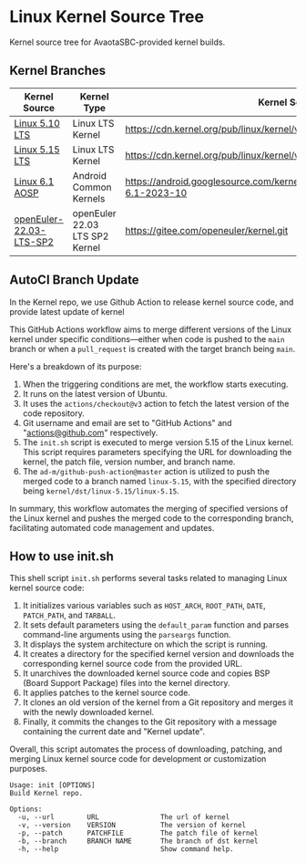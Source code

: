 # Linux Kernel Source Tree

Kernel source tree for AvaotaSBC-provided kernel builds. 

## Kernel Branches
| Kernel Source                                                | Kernel Type            | Kernel Source                                                | Kernel Version        |
| ------------------------------------------------------------ | ---------------------- | ------------------------------------------------------------ | --------------------- |
| [Linux 5.10 LTS](https://github.com/AvaotaSBC/linux/tree/linux-5.10) | Linux LTS Kernel       | https://cdn.kernel.org/pub/linux/kernel/v5.x/                | linux-5.10.214        |
| [Linux 5.15 LTS](https://github.com/AvaotaSBC/linux/tree/linux-5.15) | Linux LTS Kernel       | https://cdn.kernel.org/pub/linux/kernel/v5.x/                | linux-5.15.153        |
| [Linux 6.1 AOSP](https://github.com/AvaotaSBC/linux/tree/linux-6.1-aosp) | Android Common Kernels | https://android.googlesource.com/kernel/common/+/refs/heads/android14-6.1-2023-10 | android14-6.1-2023-10 |
| [openEuler-22.03-LTS-SP2](https://github.com/AvaotaSBC/linux/tree/linux-5.10-oe) | openEuler 22.03 LTS SP2 Kernel      | https://gitee.com/openeuler/kernel.git                | openEuler 22.03 LTS SP2        |

## AutoCI Branch Update

In the Kernel repo, we use Github Action to release kernel source code, and provide latest update of kernel

This GitHub Actions workflow aims to merge different versions of the Linux kernel under specific conditions—either when code is pushed to the `main` branch or when a `pull_request` is created with the target branch being `main`.

Here's a breakdown of its purpose:

1. When the triggering conditions are met, the workflow starts executing.
2. It runs on the latest version of Ubuntu.
3. It uses the `actions/checkout@v3` action to fetch the latest version of the code repository.
4. Git username and email are set to "GitHub Actions" and "actions@github.com" respectively.
5. The `init.sh` script is executed to merge version 5.15 of the Linux kernel. This script requires parameters specifying the URL for downloading the kernel, the patch file, version number, and branch name.
6. The `ad-m/github-push-action@master` action is utilized to push the merged code to a branch named `linux-5.15`, with the specified directory being `kernel/dst/linux-5.15/linux-5.15`.

In summary, this workflow automates the merging of specified versions of the Linux kernel and pushes the merged code to the corresponding branch, facilitating automated code management and updates.

## How to use init.sh

This shell script `init.sh` performs several tasks related to managing Linux kernel source code:

1. It initializes various variables such as `HOST_ARCH`, `ROOT_PATH`, `DATE`, `PATCH_PATH`, and `TARBALL`.
2. It sets default parameters using the `default_param` function and parses command-line arguments using the `parseargs` function.
3. It displays the system architecture on which the script is running.
4. It creates a directory for the specified kernel version and downloads the corresponding kernel source code from the provided URL.
5. It unarchives the downloaded kernel source code and copies BSP (Board Support Package) files into the kernel directory.
6. It applies patches to the kernel source code.
7. It clones an old version of the kernel from a Git repository and merges it with the newly downloaded kernel.
8. Finally, it commits the changes to the Git repository with a message containing the current date and "Kernel update".

Overall, this script automates the process of downloading, patching, and merging Linux kernel source code for development or customization purposes.

```
Usage: init [OPTIONS]
Build Kernel repo.

Options:
  -u, --url        URL               The url of kernel
  -v, --version    VERSION           The version of kernel
  -p, --patch      PATCHFILE         The patch file of kernel
  -b, --branch     BRANCH NAME       The branch of dst kernel
  -h, --help                         Show command help.
```
